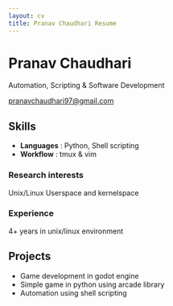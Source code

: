 ```yaml
---
layout: cv
title: Pranav Chaudhari Resume
---
```


# Pranav Chaudhari
Automation, Scripting & Software Development
<div id="webaddress">
<a href="pranavchaudhari97@gmail.com">pranavchaudhari97@gmail.com</a>
</div>

## Skills
- **Languages** : Python, Shell scripting
- **Workflow**  : tmux & vim

### Research interests
Unix/Linux Userspace and kernelspace

### Experience
4+ years in unix/linux environment

## Projects
- Game development in godot engine
- Simple game in python using arcade library
- Automation using shell scripting


<!-- ### Footer

Last updated: May 2013 -->

